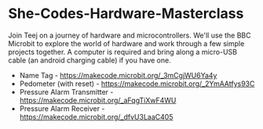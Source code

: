 # She-Codes-Hardware-Masterclass

Join Teej on a journey of hardware and microcontrollers.  We'll use the BBC Microbit to explore the world of hardware and work through a few simple projects together.  A computer is required and bring along a micro-USB cable (an android charging cable) if you have one.  

* Name Tag - https://makecode.microbit.org/_3mCgjWU6Ya4y
* Pedometer (with reset) - https://makecode.microbit.org/_2YmAAtfys93C
* Pressure Alarm Transmitter - https://makecode.microbit.org/_aFqgTiXwF4WU
* Pressure Alarm Receiver - https://makecode.microbit.org/_dfvU3LaaC405
